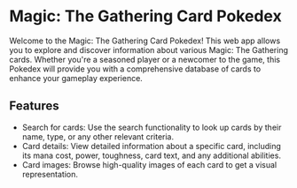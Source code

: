 # Magic: The Gathering Card Pokedex

Welcome to the Magic: The Gathering Card Pokedex! This web app allows you to explore and discover information about various Magic: The Gathering cards. Whether you're a seasoned player or a newcomer to the game, this Pokedex will provide you with a comprehensive database of cards to enhance your gameplay experience.

## Features

- Search for cards: Use the search functionality to look up cards by their name, type, or any other relevant criteria.
- Card details: View detailed information about a specific card, including its mana cost, power, toughness, card text, and any additional abilities.
- Card images: Browse high-quality images of each card to get a visual representation.
